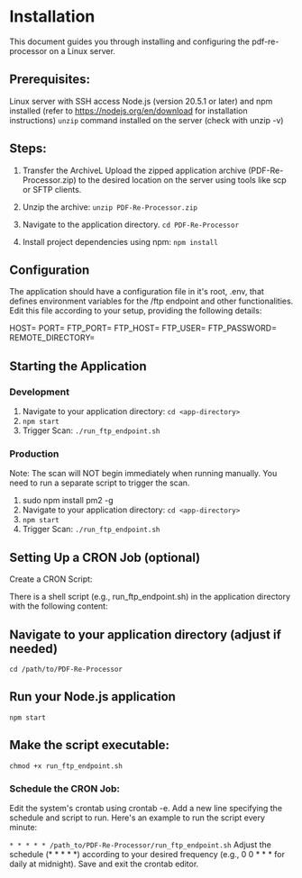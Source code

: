 # Installation

This document guides you through installing and configuring the pdf-re-processor on a Linux server.

## Prerequisites:
Linux server with SSH access
Node.js (version 20.5.1 or later) and npm installed (refer to https://nodejs.org/en/download for installation instructions)
`unzip` command installed on the server (check with unzip -v)

## Steps:
1. Transfer the ArchiveL Upload the zipped application archive (PDF-Re-Processor.zip) to the desired location on the server using tools like scp or SFTP clients.

2. Unzip the archive:
   `unzip PDF-Re-Processor.zip`

3. Navigate to the application directory.
   `cd PDF-Re-Processor`

4. Install project dependencies using npm:
   `npm install`


## Configuration
The application should have a configuration file in it's root, .env, that defines environment variables for the /ftp endpoint and other functionalities. Edit this file according to your setup, providing the following details:

HOST=
PORT=
FTP_PORT=
FTP_HOST=
FTP_USER=
FTP_PASSWORD=
REMOTE_DIRECTORY=

## Starting the Application

### Development
1. Navigate to your application directory:
   `cd <app-directory>`
2. `npm start`
3. Trigger Scan: `./run_ftp_endpoint.sh`


### Production
Note: The scan will NOT begin immediately when running manually. You need to run a separate script to trigger the scan.
1. sudo npm install pm2 -g
2. Navigate to your application directory:
      `cd <app-directory>`
3. `npm start`
4. Trigger Scan: `./run_ftp_endpoint.sh`


## Setting Up a CRON Job (optional)

Create a CRON Script:

There is a shell script (e.g., run_ftp_endpoint.sh) in the application directory with the following content:

## Navigate to your application directory (adjust if needed)
`cd /path/to/PDF-Re-Processor`

## Run your Node.js application
`npm start`

## Make the script executable:
`chmod +x run_ftp_endpoint.sh`


### Schedule the CRON Job:

Edit the system's crontab using crontab -e.
Add a new line specifying the schedule and script to run. Here's an example to run the script every minute:

`* * * * * /path_to/PDF-Re-Processor/run_ftp_endpoint.sh`
Adjust the schedule (* * * * *) according to your desired frequency (e.g., 0 0 * * * for daily at midnight).
Save and exit the crontab editor.
